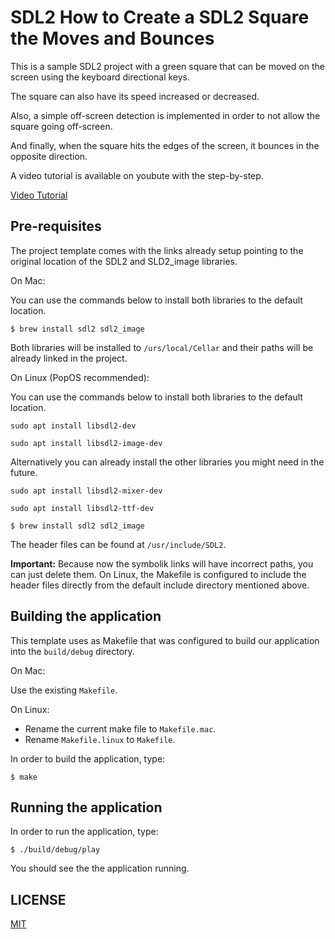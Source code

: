 # SDL2 How to Create a SDL2 Square the Moves and Bounces

This is a sample SDL2 project with a green square that can be moved on the screen using the keyboard directional keys.

The square can also have its speed increased or decreased.

Also, a simple off-screen detection is implemented in order to not allow the square going off-screen.

And finally, when the square hits the edges of the screen, it bounces in the opposite direction.

A video tutorial is available on youbute with the step-by-step.

[Video Tutorial](https://youtu.be/ccmejJdylYs)

## Pre-requisites

The project template comes with the links already setup pointing to the original location of the SDL2 and SLD2_image libraries.

On Mac:

You can use the commands below to install both libraries to the default location.

`$ brew install sdl2 sdl2_image`

Both libraries will be installed to `/urs/local/Cellar` and their paths will be already linked in the project.

On Linux (PopOS recommended):

You can use the commands below to install both libraries to the default location.

`sudo apt install libsdl2-dev`

`sudo apt install libsdl2-image-dev`

Alternatively you can already install the other libraries you might need in the future.

`sudo apt install libsdl2-mixer-dev`

`sudo apt install libsdl2-ttf-dev`

`$ brew install sdl2 sdl2_image`

The header files can be found at `/usr/include/SDL2`.

**Important:** Because now the symbolik links will have incorrect paths, you can just delete them. On Linux, the Makefile is configured to include the header files directly from the default include directory mentioned above.


## Building the application

This template uses as Makefile that was configured to build our application into the `build/debug` directory.

On Mac:

Use the existing `Makefile`.

On Linux:

- Rename the current make file to `Makefile.mac`.
- Rename `Makefile.linux` to `Makefile`.

In order to build the application, type:

`$ make`

## Running the application

In order to run the application, type:

`$ ./build/debug/play`

You should see the the application running.

## LICENSE

[MIT](https://mit-license.org)
